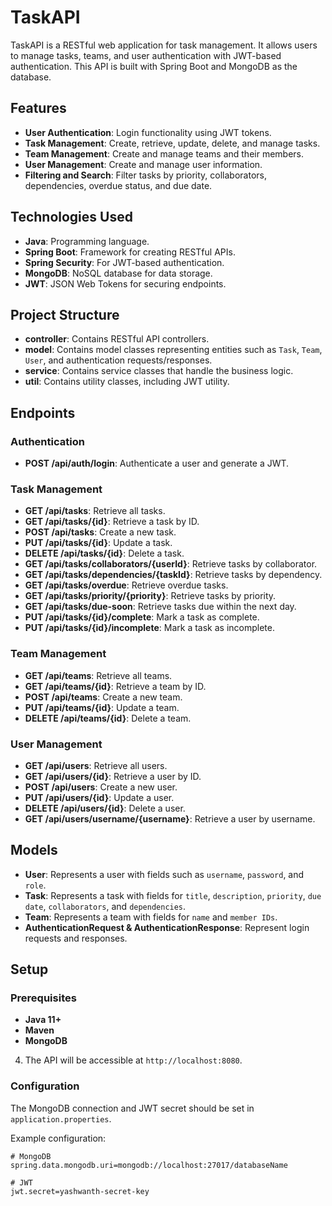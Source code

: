 # TaskAPI

TaskAPI is a RESTful web application for task management. It allows users to manage tasks, teams, and user authentication with JWT-based authentication. This API is built with Spring Boot and MongoDB as the database.

## Features

- **User Authentication**: Login functionality using JWT tokens.
- **Task Management**: Create, retrieve, update, delete, and manage tasks.
- **Team Management**: Create and manage teams and their members.
- **User Management**: Create and manage user information.
- **Filtering and Search**: Filter tasks by priority, collaborators, dependencies, overdue status, and due date.

## Technologies Used

- **Java**: Programming language.
- **Spring Boot**: Framework for creating RESTful APIs.
- **Spring Security**: For JWT-based authentication.
- **MongoDB**: NoSQL database for data storage.
- **JWT**: JSON Web Tokens for securing endpoints.

## Project Structure

- **controller**: Contains RESTful API controllers.
- **model**: Contains model classes representing entities such as `Task`, `Team`, `User`, and authentication requests/responses.
- **service**: Contains service classes that handle the business logic.
- **util**: Contains utility classes, including JWT utility.

## Endpoints

### Authentication
- **POST /api/auth/login**: Authenticate a user and generate a JWT.

### Task Management
- **GET /api/tasks**: Retrieve all tasks.
- **GET /api/tasks/{id}**: Retrieve a task by ID.
- **POST /api/tasks**: Create a new task.
- **PUT /api/tasks/{id}**: Update a task.
- **DELETE /api/tasks/{id}**: Delete a task.
- **GET /api/tasks/collaborators/{userId}**: Retrieve tasks by collaborator.
- **GET /api/tasks/dependencies/{taskId}**: Retrieve tasks by dependency.
- **GET /api/tasks/overdue**: Retrieve overdue tasks.
- **GET /api/tasks/priority/{priority}**: Retrieve tasks by priority.
- **GET /api/tasks/due-soon**: Retrieve tasks due within the next day.
- **PUT /api/tasks/{id}/complete**: Mark a task as complete.
- **PUT /api/tasks/{id}/incomplete**: Mark a task as incomplete.

### Team Management
- **GET /api/teams**: Retrieve all teams.
- **GET /api/teams/{id}**: Retrieve a team by ID.
- **POST /api/teams**: Create a new team.
- **PUT /api/teams/{id}**: Update a team.
- **DELETE /api/teams/{id}**: Delete a team.

### User Management
- **GET /api/users**: Retrieve all users.
- **GET /api/users/{id}**: Retrieve a user by ID.
- **POST /api/users**: Create a new user.
- **PUT /api/users/{id}**: Update a user.
- **DELETE /api/users/{id}**: Delete a user.
- **GET /api/users/username/{username}**: Retrieve a user by username.

## Models

- **User**: Represents a user with fields such as `username`, `password`, and `role`.
- **Task**: Represents a task with fields for `title`, `description`, `priority`, `due date`, `collaborators`, and `dependencies`.
- **Team**: Represents a team with fields for `name` and `member IDs`.
- **AuthenticationRequest & AuthenticationResponse**: Represent login requests and responses.

## Setup

### Prerequisites
- **Java 11+**
- **Maven**
- **MongoDB** 

4. The API will be accessible at `http://localhost:8080`.

### Configuration
The MongoDB connection and JWT secret should be set in `application.properties`.

Example configuration:
```properties
# MongoDB
spring.data.mongodb.uri=mongodb://localhost:27017/databaseName

# JWT
jwt.secret=yashwanth-secret-key
```
